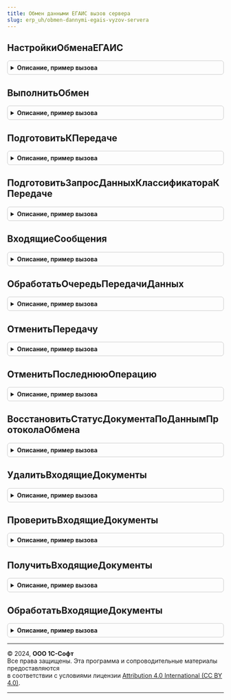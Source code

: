 ```yaml
---
title: Обмен данными ЕГАИС вызов сервера
slug: erp_uh/obmen-dannymi-egais-vyzov-servera
---
```



## НастройкиОбменаЕГАИС
<details style="margin: 1em 0; padding: 0.5em; border: 1px solid #ccc; border-radius: 6px;">

<summary style="font-weight: bold; cursor: pointer;">Описание, пример вызова</summary>

```bsl

// Возвращает доступные для текущего рабочего места настройки обмена с ЕГАИС на клиенте и на сервере
//
// Параметры:
//  ОрганизацииЕГАИС - Массив из СправочникСсылка.КлассификаторОрганизацийЕГАИС, СправочникСсылка.КлассификаторОрганизацийЕГАИС - Организации ЕГАИС для обмена.
//  ДатыПоследнегоЗапуска - Соответствие из КлючИЗначение - Даты последнего запуска обменов на клиенте по расписанию.
//
// Возвращаемое значение:
//  Структура - Структура со свойствами:
//   * ОбменНаСервере - Соответствие из КлючИЗначение - Настройки обмена на сервере, см. функцию ОбменДаннымиЕГАИСКлиентСервер.НоваяНастройкаОбменаЕГАИС()
//   * ОбменНаКлиенте - Соответствие из КлючИЗначение - Настройки обмена на клиенте, см. функцию ОбменДаннымиЕГАИСКлиентСервер.НоваяНастройкаОбменаЕГАИС()
//   * БезНастроек - Массив из СправочникСсылка.КлассификаторОрганизацийЕГАИС - Организации ЕГАИС для которых нет настроек обмена.
//
Функция НастройкиОбменаЕГАИС(ОрганизацииЕГАИС = Неопределено, ДатыПоследнегоЗапуска = Неопределено) Экспорт
```

Пример вызова
```bsl
Результат = ОбменДаннымиЕГАИСВызовСервера.НастройкиОбменаЕГАИС(ОрганизацииЕГАИС, ДатыПоследнегоЗапуска);
```
</details>

## ВыполнитьОбмен
<details style="margin: 1em 0; padding: 0.5em; border: 1px solid #ccc; border-radius: 6px;">

<summary style="font-weight: bold; cursor: pointer;">Описание, пример вызова</summary>

```bsl

// Выполняет отправку подготовленных сообщений, загрузку новых документов, обработку ответов из ЕГАИС.
//
// Параметры:
//  ОрганизацииЕГАИС - Неопределено, Массив из СправочникСсылка.КлассификаторОрганизацийЕГАИС - Организации ЕГАИС, по которым необходимо выполнить обмен.
//  ДатыПоследнегоЗапуска - Неопределено, Соответствие из КлючИЗначение - Даты последнего запуска обменов на клиенте по расписанию.
//  ИдентификаторВладельца - УникальныйИдентификатор - Уникальный идентификатор формы для сообщений пользователю.
//
// Возвращаемое значение:
//  Структура - Структура со свойствами:
//   * Изменения - Массив из см. ОбменДаннымиЕГАИСКлиентСервер.СтруктураИзменения.
//   * СообщенияXMLКПередаче - Массив из см. ОбменДаннымиЕГАИС.СтруктураСообщенияXML
//   * НастройкиОбменаЕГАИС - Соответствие из КлючИЗначение - Настройки обмена ЕГАИС на клиенте по организациям:
//     ** Ключ - СправочникСсылка.КлассификаторОрганизацийЕГАИС - Организация ЕГАИС.
//     ** Значение - Структура - Настройки обмена ЕГАИС, см. ОбменДаннымиЕГАИСКлиентСервер.НоваяНастройкаОбменаЕГАИС.
//   * ВыполнитьОбменПоРасписанию - Булево - Признак необходимости выполнения обмена (по расписанию), Истина, только если ДатыПоследнегоЗапуска <> Неопределено.
//   * ИдентификаторВладельца - Неопределено, УникальныйИдентификатор - Уникальный идентификатор формы для сообщений пользователю.
Функция ВыполнитьОбмен(ОрганизацииЕГАИС = Неопределено, ДатыПоследнегоЗапуска = Неопределено, ИдентификаторВладельца = Неопределено) Экспорт
```

Пример вызова
```bsl
Результат = ОбменДаннымиЕГАИСВызовСервера.ВыполнитьОбмен(ОрганизацииЕГАИС, ДатыПоследнегоЗапуска, ИдентификаторВладельца);
```
</details>

## ПодготовитьКПередаче
<details style="margin: 1em 0; padding: 0.5em; border: 1px solid #ccc; border-radius: 6px;">

<summary style="font-weight: bold; cursor: pointer;">Описание, пример вызова</summary>

```bsl

// Подготавливает сообщения к передаче в сервис ЕГАИС.
//
// Параметры:
//  ВходящиеДанные - Массив из ДокументСсылка, ДокументСсылка - Документы к передаче сообщений.
//  ДальнейшееДействие - ПеречислениеСсылка.ДальнейшиеДействияПоВзаимодействиюЕГАИС - выполняемая операция обмена.
//  ДополнительныеПараметры - Структура - Дополнительные параметры.
//  Немедленно - Булево - Признак немедленной передачи сообщения в УТМ, без очереди сообщений.
//  ИдентификаторВладельца - Неопределено - ИдентификаторВладельца
// Возвращаемое значение:
//  Структура - см. ПодготовитьСообщенияКПередаче.
Функция ПодготовитьКПередаче(ВходящиеДанные, ДальнейшееДействие, ДополнительныеПараметры = Неопределено, Немедленно = Ложь, ИдентификаторВладельца = Неопределено) Экспорт
```

Пример вызова
```bsl
Результат = ОбменДаннымиЕГАИСВызовСервера.ПодготовитьКПередаче(ВходящиеДанные, ДальнейшееДействие, ДополнительныеПараметры, Немедленно, ИдентификаторВладельца);
```
</details>

## ПодготовитьЗапросДанныхКлассификатораКПередаче
<details style="margin: 1em 0; padding: 0.5em; border: 1px solid #ccc; border-radius: 6px;">

<summary style="font-weight: bold; cursor: pointer;">Описание, пример вызова</summary>

```bsl

// Выполняет подготовку запроса данных классификаторов ЕГАИС к передаче и
// передает запрос в ЕГАИС, если есть действующее подключение к УТМ.
//
// Параметры:
//  ОрганизацииЕГАИС - СправочникСсылка.КлассификаторОрганизацийЕГАИС - Организация ЕГАИС для которой выполняется запрос.
//  Операция - ПеречислениеСсылка.ВидыДокументовЕГАИС - Запрашиваемые данные.
//   Возможные значения:
//     Перечисление.ВидыДокументовЕГАИС.ЗапросАлкогольнойПродукции .
//     Перечисление.ВидыДокументовЕГАИС.ЗапросДанныхОрганизации.
//  ИмяПараметра - Строка - Имя параметра. Возможные значения: "ИНН", "КОД", "СИО".
//  ЗначениеПараметра - Строка - Значение параметра.
//  ИдентификаторВладельца - УникальныйИдентификатор - Уникальный идентификатор формы для сообщений обмена
//
// Возвращаемое значение:
//  (См. ПодготовитьСообщенияКПередаче)
//
Функция ПодготовитьЗапросДанныхКлассификатораКПередаче(ОрганизацияЕГАИС, Операция, ИмяПараметра, ЗначениеПараметра, ИдентификаторВладельца = Неопределено) Экспорт
```

Пример вызова
```bsl
Результат = ОбменДаннымиЕГАИСВызовСервера.ПодготовитьЗапросДанныхКлассификатораКПередаче(ОрганизацияЕГАИС, Операция, ИмяПараметра, ЗначениеПараметра, ИдентификаторВладельца);
```
</details>

## ВходящиеСообщения
<details style="margin: 1em 0; padding: 0.5em; border: 1px solid #ccc; border-radius: 6px;">

<summary style="font-weight: bold; cursor: pointer;">Описание, пример вызова</summary>

```bsl

// Выполняет получение списка новых сообщений.
//
// Параметры:
//  ОрганизацииЕГАИС - Неопределено, Массив из СправочникСсылка.КлассификаторОрганизацийЕГАИС, СправочникСсылка.КлассификаторОрганизацийЕГАИС - Организации ЕГАИС, по которым необходимо выполнить обмен.
//
// Возвращаемое значение:
//  Структура - Структура со свойствами:
//   * ДокументыКЗагрузке - Соответствие из КлючИЗначение -
//   * НастройкиОбменаЕГАИС - Соответствие из КлючИЗначение - Настройки обмена ЕГАИС на клиенте по организациям:
//     ** Ключ - СправочникСсылка.КлассификаторОрганизацийЕГАИС - Организация ЕГАИС.
//     ** Значение - (См. ОбменДаннымиЕГАИСКлиентСервер.НоваяНастройкаОбменаЕГАИС).
//   * ТекстОшибки - Строка - Текст сообщения об ошибке.
Функция ВходящиеСообщения(ОрганизацииЕГАИС = Неопределено) Экспорт
```

Пример вызова
```bsl
Результат = ОбменДаннымиЕГАИСВызовСервера.ВходящиеСообщения(ОрганизацииЕГАИС);
```
</details>

## ОбработатьОчередьПередачиДанных
<details style="margin: 1em 0; padding: 0.5em; border: 1px solid #ccc; border-radius: 6px;">

<summary style="font-weight: bold; cursor: pointer;">Описание, пример вызова</summary>

```bsl

// Обработать очередь передачи данных в ЕГАИС
//
// Параметры:
//  НастройкиОбменаЕГАИС - Структура - Настройки обмена ЕГАИС, см. функцию НастройкиОбменаЕГАИС()
//  СообщенияXMLКПередаче - Массив из см. ОбменДаннымиЕГАИС.СтруктураСообщенияXML - Массив структур к передаче
//  Немедленно - Булево -
// Возвращаемое значение:
// Структура - со свойствами:
//  * Изменения - Массив из см. ОбменДаннымиЕГАИСКлиентСервер.СтруктураИзменения - Результат передачи сообщений на сервере
//  * СообщенияXMLКПередаче - Массив из см. ОбменДаннымиЕГАИСКлиентСервер.СтруктураИзменения - Массив структур к передаче на клиенте
//
Функция ОбработатьОчередьПередачиДанных(НастройкиОбменаЕГАИС, СообщенияXMLКПередаче = Неопределено, Немедленно = Ложь) Экспорт
```

Пример вызова
```bsl
Результат = ОбменДаннымиЕГАИСВызовСервера.ОбработатьОчередьПередачиДанных(НастройкиОбменаЕГАИС, СообщенияXMLКПередаче, Немедленно);
```
</details>

## ОтменитьПередачу
<details style="margin: 1em 0; padding: 0.5em; border: 1px solid #ccc; border-radius: 6px;">

<summary style="font-weight: bold; cursor: pointer;">Описание, пример вызова</summary>

```bsl

// Удаляет неотправленную операцию из очереди передачи данных в ЕГАИС.
//
// Параметры:
//  ДокументСсылка - ДокументСсылка - документ, по которому требуется отменить передачу данных.
//
// Возвращаемое значение:
//  Массив - Массив структур, см. функцию ОбменДаннымиЕГАИСКлиентСервер.СтруктураИзменения().
//
Функция ОтменитьПередачу(ДокументСсылка) Экспорт
```

Пример вызова
```bsl
Результат = ОбменДаннымиЕГАИСВызовСервера.ОтменитьПередачу(ДокументСсылка) 
```
</details>

## ОтменитьПоследнююОперацию
<details style="margin: 1em 0; padding: 0.5em; border: 1px solid #ccc; border-radius: 6px;">

<summary style="font-weight: bold; cursor: pointer;">Описание, пример вызова</summary>

```bsl

// Отменяет последнюю операцию (например, если возникла ошибка передачи данных).
//
// Параметры:
//  ДокументСсылка - ДокументСсылка - документ, по которому требуется отменить операцию.
//
// Возвращаемое значение:
//  Массив - Массив структур, см. функцию ОбменДаннымиЕГАИСКлиентСервер.СтруктураИзменения().
//
Функция ОтменитьПоследнююОперацию(ДокументСсылка) Экспорт
```

Пример вызова
```bsl
Результат = ОбменДаннымиЕГАИСВызовСервера.ОтменитьПоследнююОперацию(ДокументСсылка) 
```
</details>

## ВосстановитьСтатусДокументаПоДаннымПротоколаОбмена
<details style="margin: 1em 0; padding: 0.5em; border: 1px solid #ccc; border-radius: 6px;">

<summary style="font-weight: bold; cursor: pointer;">Описание, пример вызова</summary>

```bsl

// Восстанавливает статус документа по данным протокола обмена.
//
// Параметры:
//  ДокументСсылка - ДокументСсылка - документ, по которому требуется восстановить статус.
//
Процедура ВосстановитьСтатусДокументаПоДаннымПротоколаОбмена(ДокументСсылка) Экспорт
```

Пример вызова
```bsl
ОбменДаннымиЕГАИСВызовСервера.ВосстановитьСтатусДокументаПоДаннымПротоколаОбмена(ДокументСсылка) 
```
</details>

## УдалитьВходящиеДокументы
<details style="margin: 1em 0; padding: 0.5em; border: 1px solid #ccc; border-radius: 6px;">

<summary style="font-weight: bold; cursor: pointer;">Описание, пример вызова</summary>

```bsl

Функция УдалитьВходящиеДокументы(ДокументыКУдалению) Экспорт
```

Пример вызова
```bsl
Результат = ОбменДаннымиЕГАИСВызовСервера.УдалитьВходящиеДокументы(ДокументыКУдалению) 
```
</details>

## ПроверитьВходящиеДокументы
<details style="margin: 1em 0; padding: 0.5em; border: 1px solid #ccc; border-radius: 6px;">

<summary style="font-weight: bold; cursor: pointer;">Описание, пример вызова</summary>

```bsl

// Проверить входящие документы в УТМ.
//
// Параметры:
//  ОрганизацииЕГАИС - Неопределено, Массив из СправочникСсылка.КлассификаторОрганизацийЕГАИС, СправочникСсылка.КлассификаторОрганизацийЕГАИС - Организации ЕГАИС, по которым необходимо выполнить обмен.
//  ИдентификаторВладельца - УникальныйИдентификатор - Уникальный идентификатор формы для сообщений пользователю.
//
// Возвращаемое значение:
//  Структура - Структура со свойствами:
//   * АдресаURLВходящихДокументов - Массив из см. функцию ОбменДаннымиЕГАИСКлиентСервер.АдресаURLВходящихДокументов - массив адресов входящих документов
//   * НастройкиОбменаЕГАИС - см. ОбменДаннымиЕГАИСКлиентСервер.НоваяНастройкаОбменаЕГАИС
//   * ТекстОшибки - Строка - Текст ошибки.
//   * ИдентификаторВладельца - Неопределено,УникальныйИдентификатор - Уникальный идентификатор формы для сообщений пользователю.
Функция ПроверитьВходящиеДокументы(ОрганизацииЕГАИС = Неопределено, ИдентификаторВладельца = Неопределено) Экспорт
```

Пример вызова
```bsl
Результат = ОбменДаннымиЕГАИСВызовСервера.ПроверитьВходящиеДокументы(ОрганизацииЕГАИС, ИдентификаторВладельца);
```
</details>

## ПолучитьВходящиеДокументы
<details style="margin: 1em 0; padding: 0.5em; border: 1px solid #ccc; border-radius: 6px;">

<summary style="font-weight: bold; cursor: pointer;">Описание, пример вызова</summary>

```bsl

// Загружает новые документы из УТМ.
//
// Параметры:
//  НастройкиОбменаЕГАИС - Соответствие из КлючИЗначение - Настройки обмена ЕГАИС по организациям:
//   * Ключ - СправочникСсылка.КлассификаторОрганизацийЕГАИС - Организация ЕГАИС.
//   * Значение - см. ОбменДаннымиЕГАИСКлиентСервер.НоваяНастройкаОбменаЕГАИС
//
// Возвращаемое значение:
//  Структура - Структура со свойствами:
//   * Изменения - Массив из см. ОбменДаннымиЕГАИСКлиентСервер.СтруктураИзменения
//   * ТекстОшибки - Строка - Текст ошибки.
//
Функция ПолучитьВходящиеДокументы(НастройкиОбменаЕГАИС) Экспорт
```

Пример вызова
```bsl
Результат = ОбменДаннымиЕГАИСВызовСервера.ПолучитьВходящиеДокументы(НастройкиОбменаЕГАИС) 
```
</details>

## ОбработатьВходящиеДокументы
<details style="margin: 1em 0; padding: 0.5em; border: 1px solid #ccc; border-radius: 6px;">

<summary style="font-weight: bold; cursor: pointer;">Описание, пример вызова</summary>

```bsl

// Загружает список документов, полученных из УТМ.
//
// Параметры:
//  ДокументыКЗагрузке - Соответствие из КлючИЗначение - Сообщения XML к загрузке по организациям:
//   * Ключ - СправочникСсылка.КлассификаторОрганизацийЕГАИС - Организация ЕГАИС.
//   * Значение - Массив из см. ОбменДаннымиЕГАИСКлиентСервер.СтруктураЗагрузкиВходящегоДокумента - Сообщения XML к загрузке
//	ИдентификаторВладельца - Неопределено -
// Возвращаемое значение:
//  Структура - Структура со свойствами:
//   * Изменения - Массив из см. ОбменДаннымиЕГАИСКлиентСервер.СтруктураИзменения
Функция ОбработатьВходящиеДокументы(ДокументыКЗагрузке, ИдентификаторВладельца = Неопределено) Экспорт
```

Пример вызова
```bsl
Результат = ОбменДаннымиЕГАИСВызовСервера.ОбработатьВходящиеДокументы(ДокументыКЗагрузке, ИдентификаторВладельца);
```
</details>

---

© 2024, **ООО 1С-Софт**  
Все права защищены. Эта программа и сопроводительные материалы предоставляются  
в соответствии с условиями лицензии [Attribution 4.0 International (CC BY 4.0)](https://creativecommons.org/licenses/by/4.0/legalcode).

---
